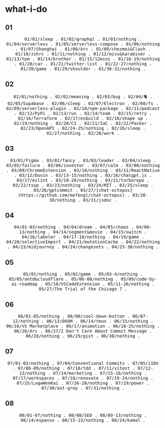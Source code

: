 # what-i-do

## 01
<p align="center">
  <samp>
    <span>01/01/sleep</span> .
    <span>01/02/graphql</span> .
    <span>01/03/nothing</span> .
    <span>01/04/serverless</span> .
    <span>01/05/serverless-compose</span> .
    <span>01/06/nothing</span> .
    <span>01/07/Shanghai</span> .
    <span>01/08/Arc</span> .
    <span>01/09/chezmoi&Clash</span> .
    <span>01/10/zshrc</span> .
    <span>01/11/nothing</span> .
    <span>01/12/miss&karabiner</span> .
    <span>01/13/tpm</span> .
    <span>01/14/brother</span> .
    <span>01/15/12mini</span> .
    <span>01/16-19/nothing</span> .
    <span>01/20/car</span> .
    <span>01/21/twitter-list</a></span> .
    <span>01/22-27/nothing</span> .
    <span>01/28/game</span> .
    <span>01/29/shoulder</span> .
    <span>01/30-31/nothing</span> .
  </samp>
</p>

## 02
<p align="center">
  <samp>
    <span>02/01/nothing</span> .
    <span>02/02/meaning</span> .
    <span>02/03/bug</span> .
    <span>02/04/🐈</span> .
    <span>02/05/Supabase</span> .
    <span>02/06/sleep</span> .
    <span>02/07/Electron</span> .
    <span>02/08/fs</span> .
    <span>02/09/serverless-plugin</span> .
    <span>02/10/npm-package</span> .
    <span>02/11/podcast</span> .
    <span>02/12/PyPi</span> .
    <span>02/13/run</span> .
    <span>02/14/team</span> .
    <span>02/15/retry</span> .
    <span>02/16/Terraform</span> .
    <span>02/17/esbuild</span> .
    <span>02/18/shape up</span> .
    <span>02/19/nothing</span> .
    <span>02/20/CI</span> .
    <span>02/21/IaC</span> .
    <span>02/22/Packer</span> .
    <span>02/23/OpenAPI</span> .
    <span>02/24-25/nothing</span> .
    <span>02/26/sleep</span> .
    <span>02/27/nothing</span> .
    <span>02/28/work</span> .
  </samp>
</p>

## 03
<p align="center">
  <samp>
    <span>03/01/Figma</span> .
    <span>03/02/fancy</span> .
    <span>03/03/leader</span> .
    <span>03/04/sleep</span> .
    <span>03/05/failure</span> .
    <span>03/06/investor</span> .
    <span>03/07/calm</span> .
    <span>03/08/nothing</span> .
    <span>03/09/ChromeExtension</span> .
    <span>03/10/nothing</span> .
    <span>03/11/ReactNative</span> .
    <span>03/12/Duvin</span> .
    <span>03/13-15/nothing</span> .
    <span>03/16/chatgpt.js</span> .
    <span>03/17/eslint</span> .
    <span>03/18-20/nothing</span> .
    <span>03/21/turborepo</span> .
    <span>03/22/tsup</span> .
    <span>03/23/nothing</span> .
    <span>03/24/MIT</span> .
    <span>03/25/sleep</span> .
    <span>03/26/gptcommit</span> .
    <span>03/27/[chat-octopus](https://github.com/mefengl/chat-octopus)</span> .
    <span>03/28-30/nothing</span> .
    <span>03/31/jsdoc</span> .
  </samp>
</p>

## 04

<p align="center">
  <samp>
    <span>04/01-03/nothing</span> .
    <span>04/04/dream</span> .
    <span>04/05/chaos</span> .
    <span>04/06-13/nothing</span> .
    <span>04/14/segment&movie</span> .
    <span>04/15/switch</span> .
    <span>04/16/labeler</span> .
    <span>04/17-18/nothing</span> .
    <span>04/19/game</span> .
    <span>04/20/selectiveImport</span> .
    <span>04/21/mutationCache</span> .
    <span>04/22/nothing</span> .
    <span>04/23/midjourney</span> .
    <span>04/24/changesets</span> .
    <span>04/25-30/nothing</span> .
  </samp>
</p>

## 05

<p align="center">
  <samp>
    <span>05/01/nothing</span> .
    <span>05/02/game</span> .
    <span>05/03-4/nothing</span> .
    <span>05/05/antd&cloudflare</span> .
    <span>05/06-08/nothing</span> .
    <span>05/09/code-by-ai-roadmap</span> .
    <span>05/10/VSCodeExtension</span> .
    <span>05/11-26/nothing</span> .
    <span>05/27/The Trial of the Chicago 7</span> .
  </samp>
</p>

## 06

<p align="center">
  <samp>
    <span>06/01-05/nothing</span> .
    <span>06/06/cool-down-button</span> .
    <span>06/07-12/nothing</span> .
    <span>06/13/DOOM</span> .
    <span>06/14/tmux</span> .
    <span>06/15/nothing</span> .
    <span>06/16/VS Marketplace</span> .
    <span>06/17/animation</span> .
    <span>06/18-25/nothing</span> .
    <span>06/26/Arc</span> .
    <span>06/27/I Don't Care About Commit Message</span> .
    <span>06/28/nothing</span> .
    <span>06/29/gist</span> .
    <span>06/30/nothing</span> .
  </samp>
</p>

## 07

<p align="center">
  <samp>
    <span>07/01-03/nothing</span> .
    <span>07/04/Conventional Commits</span> .
    <span>07/05/i18n</span> .
    <span>07/06-09/nothing</span> .
    <span>07/10/tdd</span> .
    <span>07/11/vitest</span> .
    <span>07/12-13/nothing</span> .
    <span>07/14/marketing</span> .
    <span>07/15-16/nothing</span> .
    <span>07/17/workspaces</span> .
    <span>07/18/renovate</span> .
    <span>07/19-24/nothing</span> .
    <span>07/25/LxgwWenKai</span> .
    <span>07/26-28/nothing</span> .
    <span>07/29/power</span> .
    <span>07/30/ast-grep</span> .
    <span>07/31/nothing</span> .
  </samp>
</p>

## 08

<p align="center">
  <samp>
    <span>08/01-07/nothing</span> .
    <span>08/08/SEO</span> .
    <span>08/09-13/nothing</span> .
    <span>08/14/espanso</span> .
    <span>08/15-23/nothing</span> .
    <span>08/24/kamal</span> .
  </samp>
</p>
